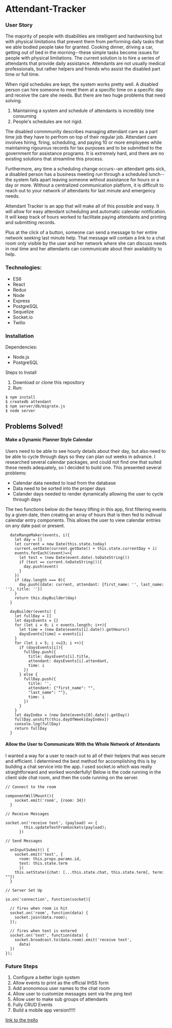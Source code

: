# Attendant-Tracker

### User Story

The majority of people with disabilities are intelligent and hardworking but with physical limitations that prevent them from performing daily tasks that we able bodied people take for granted.  Cooking dinner, driving a car, getting out of bed in the morning--these simple tasks become issues for people with physical limitations.  The current solution is to hire a series of attendants that provide daily assistance.  Attendants are not usually medical professionals, but rather helpers and friends who assist the disabled part time or full time.  

When rigid schedules are kept, the system works pretty well.  A disabled person can hire someone to meet them at a specific time on a specific day and receive the care she needs.  But there are two huge problems that need solving.

1. Maintaining a system and schedule of attendants is incredibly time consuming
2. People's schedules are not rigid.  

The disabled commmunity describes managing attendant care as a part time job they have to perfrom on top of their regular job.  Attendant care involves hiring, firing, scheduling, and paying 10 or more employees while maintaining rigourous records for tax purposes and to be submitted to the government for assistance programs.  It is extremely hard, and there are no existing solutions that streamline this process.

Furthermore, any time a scheduling change occurs--an attendant gets sick, a disabled person has a business meeting run through a scheduled lunch--the system falls apart leaving someone without assistance for hours or a day or more.  Without a centralized communication platform, it is difficult to reach out to your network of attendants for last minute  and emergency needs.

Attendant Tracker is an app that will make all of this possible and easy.  It will allow for easy attendant scheduling and automatic calendar notification.  It will keep track of hours worked to facilitate paying attendants and printing and submitting records.  

Plus at the click of a button, someone can send a message to her entire network seeking last minute help.  That message will contain a link to a chat room only visible by the user and her network where she can discuss needs in real time and her attendants can communicate about their availability to help.

### Technologies:

- ES6
- React
- Redux
- Node
- Express
- PostgreSQL
- Sequelize
- Socket.io
- Twilio

### Installation

Dependencies:

- Node.js
- PostgreSQL

Steps to Install

1. Download or clone this repository
2. Run:
```
$ npm install
$ createdb attendant 
$ npm server/db/migrate.js
$ node server
 ```
 
## Problems Solved!
 
 
#### Make a Dynamic Planner Style Calendar
 
Users need to be able to see hourly details about their day, but also need to be able to cycle through days so they can plan out weeks in advance.  I researched several calendar packages, and could not find one that suited these needs adequately, so I decided to build one.  This presented several problems:
 
 - Calendar data needed to load from the database
 - Data need to be sorted into the proper days
 - Calander days needed to render dynamically allowing the user to cycle through days
 
The two functions below do the heavy lifting in this app, first filtering events by a given date, then creating an array of hours that is then fed to indivual calendar entry components.  This allows the user to view calendar entries on any date past or present.

```
  dateRangeMaker(events, i){
    let day = []
    let current = new Date(this.state.today)
    current.setDate(current.getDate() + this.state.currentDay + i)
    events.forEach((event)=>{
      let test = (new Date(event.date).toDateString())
      if (test == current.toDateString()){
        day.push(event)
      }
    })
    if (day.length === 0){
      day.push({date: current, attendant: {first_name: '', last_name: ''}, title: ''})
    }
    return this.dayBuilder(day)
  }

  dayBuilder(events) {
    let fullDay = []
    let daysEvents = {}
    for (let i = 0; i < events.length; i++){
      let time = (new Date(events[i].date)).getHours()
      daysEvents[time] = events[i]
    }
    for (let i = 5; i <=23; i ++){
      if (daysEvents[i]){
        fullDay.push({
          title: daysEvents[i].title,
          attendant: daysEvents[i].attendant,
          time: i
        })
      } else {
        fullDay.push({
          title: '',
          attendant: {"first_name": "",
          "last_name": ""},
          time: i
        })
      }
    }
    let dayIndex = (new Date(events[0].date)).getDay()
    fullDay.unshift(this.dayOfWeek[dayIndex])
    console.log(fullDay)
    return fullDay
  }
  ```

#### Allow the User to Communicate With the Whole Network of Attendants

I wanted a way for a user to reach out to all of their helpers that was secure and efficient.  I determined the best method for accomplishing this is by building a chat service into the app.  I used socket.io which was really straightforward and worked wonderfully!  Below is the code running in the client side chat room, and then the code running on the server.

```
// Connect to the room

componentWillMount(){
    socket.emit('room', {room: 34})
  }
  
// Receive Messages 

socket.on('receive text', (payload) => {
        this.updateTextFromSockets(payload);
      })

// Send Messages

  onInputSubmit() {
    socket.emit('text', {
      room: this.props.params.id,
      text: this.state.term
      })
    this.setState({chat: [...this.state.chat, this.state.term], term: ""})
  }
```
```
// Server Set Up

io.on('connection', function(socket){

  // fires when room is hit
  socket.on('room', function(data) {
    socket.join(data.room);
  });

  // fires when text is entered
  socket.on('text', function(data) {
    socket.broadcast.to(data.room).emit('receive text',
      data)
  })
});

```

### Future Steps

1. Configure a better login system
2. Allow events to print as the official IHSS form
3. Add anonomous user names to the chat room
4. Allow user to customize messages sent via the ping text
5. Allow user to make sub groups of attendants
6. Fully CRUD Events
7. Build a mobile app version!!!!!


[link to the trello](https://trello.com/b/vwTcchqU/web-application)
